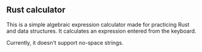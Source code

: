 ## Rust calculator
This is a simple algebraic expression calculator made for practicing Rust and data structures. It calculates an expression entered from the keyboard.

Currently, it doesn't support no-space strings.